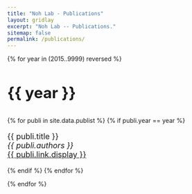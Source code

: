 ```yaml
---
title: "Noh Lab - Publications"
layout: gridlay
excerpt: "Noh Lab -- Publications."
sitemap: false
permalink: /publications/
---
```



<!-- # Publications
## Highlights
(For a full list see [below](#full-list) or go to [Google Scholar](https://scholar.google.com/citations?user=Q0Z_uB8AAAAJ&hl=en), [ResearcherID](https://publons.com/researcher/1296422/seong-jin-noh/))
To be updated soon..
{% assign number_printed = 0 %}
{% for publi in site.data.publist %}
{% assign even_odd = number_printed | modulo: 2 %}
{% if publi.highlight == 1 %}
{% if even_odd == 0 %}
<div class="row">
{% endif %}
<div class="col-sm-6 clearfix">
 <div class="well">
  <pubtit>{{ publi.title }}</pubtit>
  <img src="{{ site.url }}{{ site.baseurl }}/images/pubpic/{{ publi.image }}" class="img-responsive" width="33%" style="float: left" />
  <p>{{ publi.description }}</p>
  <p><em>{{ publi.authors }}</em></p>
  <p><strong><a href="{{ publi.link.url }}">{{ publi.link.display }}</a></strong></p>
  <p class="text-danger"><strong> {{ publi.news1 }}</strong></p>
  <p> {{ publi.news2 }}</p>
 </div>
</div>
{% assign number_printed = number_printed | plus: 1 %}
{% if even_odd == 1 %}
</div>
{% endif %}
{% endif %}
{% endfor %}
{% assign even_odd = number_printed | modulo: 2 %}
{% if even_odd == 1 %}
</div>
{% endif %}
<p> &nbsp; </p> -->


<!-- ## Full List -->
{% for year in (2015..9999) reversed %}
  <h3 style="font-size: 35px;">{{ year }}</h3>
  
  {% for publi in site.data.publist %}
   {% if publi.year == year %}
   <p style="font-size: 18px;">
    {{ publi.title }} <br />
    <em>{{ publi.authors }} </em> <br />
    <a href="{{ publi.link.url }}">{{ publi.link.display }}</a>
   </p>
   {% endif %}
  {% endfor %}
  
 {% endfor %}





